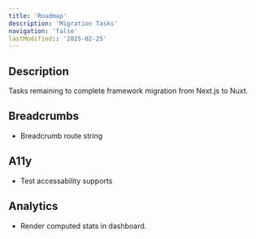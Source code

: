 ```yaml
---
title: 'Roadmap'
description: 'Migration Tasks'
navigation: 'false'
lastModified:: '2025-02-25'
---
```


## Description

Tasks remaining to complete framework migration from Next.js to Nuxt.


## Breadcrumbs

- Breadcrumb route string

## A11y

- Test accessability supports

## Analytics

- Render computed stats in dashboard.

